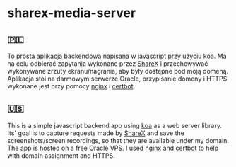 # sharex-media-server

## 🇵🇱
To prosta aplikacja backendowa napisana w javascript przy użyciu [koa](https://koajs.com/). Ma na celu odbierać zapytania wykonane przez [ShareX](https://getsharex.com/) i przechowywać wykonywane zrzuty ekranu/nagrania, aby były dostępne pod moją domeną. Aplikacja stoi na darmowym serwerze Oracle, przypisanie domeny i HTTPS wykonane jest przy pomocy [nginx](https://www.nginx.com/) i [certbot](https://certbot.eff.org/).

## 🇺🇸 
This is a simple javascript backend app using [koa](https://koajs.com/) as a web server library. Its' goal is to capture requests made by [ShareX](https://getsharex.com/) and save the screenshots/screen recordings, so that they are available under my domain. The app is hosted on a free Oracle VPS. I used [nginx](https://www.nginx.com/) and [certbot](https://certbot.eff.org/) to help with domain assignment and HTTPS.
